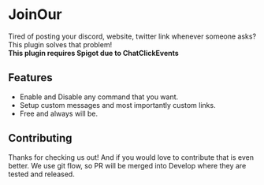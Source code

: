 # JoinOur
Tired of posting your discord, website, twitter link whenever someone asks?  
This plugin solves that problem!  
**This plugin requires Spigot due to ChatClickEvents**

## Features
- Enable and Disable any command that you want.
- Setup custom messages and most importantly custom links.
- Free and always will be.  

## Contributing 
Thanks for checking us out! And if you would love to contribute that is even better. We use git flow, so PR will be merged into Develop where they are tested and released.
